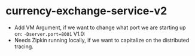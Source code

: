 # currency-exchange-service-v2
* Add VM Argument, if we want to change what port we are starting up on: `-Dserver.port=8001`
V1.0:
* Needs Zipkin running locally, if we want to capitalize on the distributed tracing.